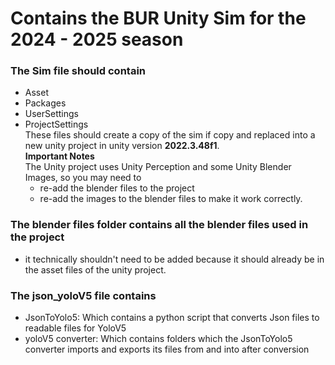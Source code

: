 # Contains the BUR Unity Sim for the 2024 - 2025 season

### The Sim file should contain
- Asset
- Packages
- UserSettings
- ProjectSettings  
These files should create a copy of the sim if copy and replaced into a new unity project in unity version **2022.3.48f1**.  
**Important Notes**  
  The Unity project uses Unity Perception and some Unity Blender Images, so you may need to 
  - re-add the blender files to the project
  - re-add the images to the blender files to make it work correctly.    
### The blender files folder contains all the blender files used in the project
- it technically shouldn't need to be added because it should already be in the asset files of the unity project.    
### The json_yoloV5 file contains
- JsonToYolo5: Which contains a python script that converts Json files to readable files for YoloV5
- yoloV5 converter: Which contains folders which the JsonToYolo5 converter imports and exports its files from and into after conversion
